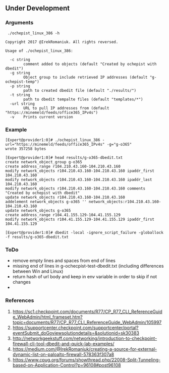 
## Under Development 

### Arguments

```
 ./ochepist_linux_386 -h

Copyright 2017 @IrekRomaniuk. All rights reversed.

Usage of ./ochepist_linux_386:

  -c string
        comment added to objects (default "Created by ochepist with dbedit")
  -g string
        Object group to include retrieved IP addresses (default "g-ochepist-temp")
  -p string
        path to created dbedit file (default "./results/")
  -t string
        path to dbedit tempalte files (default "templates/*")
  -url string
        URL to pull IP addresses from (default "https://minemeld/feeds/office365_IPv4s")
  -v    Prints current version
```

### Example

```
[Expert@provider1:0]# ./ochepist_linux_386 -url="https://minemeld/feeds/office365_IPv4s" -g="g-o365"
wrote 357258 bytes

[Expert@provider1:0]# head results/g-o365-dbedit.txt 
create network_object_group g-o365
create address_range r104.210.43.160-104.210.43.160
modify network_objects r104.210.43.160-104.210.43.160 ipaddr_first 104.210.43.160
modify network_objects r104.210.43.160-104.210.43.160 ipaddr_last 104.210.43.160
modify network_objects r104.210.43.160-104.210.43.160 comments "Created by ochepist with dbedit"
update network_objects r104.210.43.160-104.210.43.160
addelement network_objects g-o365 '' network_objects:r104.210.43.160-104.210.43.160
update network_objects g-o365
create address_range r104.41.155.129-104.41.155.129
modify network_objects r104.41.155.129-104.41.155.129 ipaddr_first 104.41.155.129

[Expert@provider1:0]# dbedit -local -ignore_script_failure -globallock -f results/g-o365-dbedit.txt
```
### ToDo

+ remove empty lines and spaces from end of lines
+ missing end of lines in g-ochecpist-test-dbedit.txt (including differences between Win and Linux)
+ return hash of url body and keep in env variable in order to skip if not changes
+ 

### References

1. https://sc1.checkpoint.com/documents/R77/CP_R77_CLI_ReferenceGuide_WebAdmin/html_frameset.htm?topic=documents/R77/CP_R77_CLI_ReferenceGuide_WebAdmin/105997
2. https://supportcenter.checkpoint.com/supportcenter/portal?eventSubmit_doGoviewsolutiondetails=&solutionid=sk30383
3. http://networkgeekstuff.com/networking/introduction-to-checkpoint-firewall-cli-tool-dbedit-and-quick-lab-examples/
4. https://medium.com/@IrekRomaniuk/creating-a-source-for-external-dynamic-list-on-paloalto-firewall-578363f307a8
5. https://www.cpug.org/forums/showthread.php/22008-Split-Tunneling-based-on-Application-Control?p=96108#post96108
